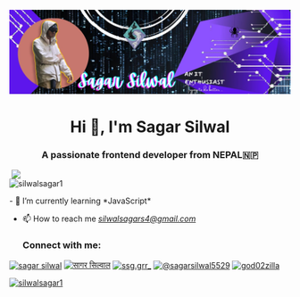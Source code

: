 ![logo](https://github.com/silwalsagar1/silwalsagar1/blob/main/banner.jpg)
<h1 align="center">Hi 👋, I'm Sagar Silwal</h1>
<h3 align="center">A passionate frontend developer from NEPAL🇳🇵</h3>

<img  align="right" width="500px" src="https://mir-s3-cdn-cf.behance.net/project_modules/hd/06f21a161921919.63cd7887d0a70.gif">

<p align="left"> <img src="https://komarev.com/ghpvc/?username=silwalsagar1&label=Profile%20views&color=0e75b6&style=flat" alt="silwalsagar1" /> </p> 
- 🌱 I’m currently learning *JavaScript*

- 📫 How to reach me *silwalsagars4@gmail.com*
  <h3 align="left">Connect with me:</h3>
<p align="left">
<a href="https://linkedin.com/in/sagar-silwal-311450216" target="blank"><img align="center" src="https://raw.githubusercontent.com/rahuldkjain/github-profile-readme-generator/master/src/images/icons/Social/linked-in-alt.svg" alt="sagar silwal" height="30" width="40" /></a>
<a href="https://fb.com/Silwal.sagar.4" target="blank"><img align="center" src="https://raw.githubusercontent.com/rahuldkjain/github-profile-readme-generator/master/src/images/icons/Social/facebook.svg" alt="सागर सिल्वाल" height="30" width="40" /></a>
<a href="https://instagram.com/ssg.grr__" target="blank"><img align="center" src="https://raw.githubusercontent.com/rahuldkjain/github-profile-readme-generator/master/src/images/icons/Social/instagram.svg" alt="ssg.grr_" height="30" width="40" /></a>
<a href="https://www.youtube.com/@sagarsilwal5529" target="blank"><img align="center" src="https://raw.githubusercontent.com/rahuldkjain/github-profile-readme-generator/master/src/images/icons/Social/youtube.svg" alt="@sagarsilwal5529" height="30" width="40" /></a>
<a href="https://discordapp.com/users/754736537828327544" target="blank"><img align="center" src="https://raw.githubusercontent.com/rahuldkjain/github-profile-readme-generator/master/src/images/icons/Social/discord.svg" alt="god02zilla" height="30" width="40" /></a>
</p>


<p align="left"> <a href="https://github.com/ryo-ma/github-profile-trophy"><img src="https://github-profile-trophy.vercel.app/?username=silwalsagar1" alt="silwalsagar1" /></a> </p>

<p align="left"> <a href="https://twitter.com/" target="blank"><img src="https://img.shields.io/twitter/follow/?logo=twitter&style=for-the-badge" alt="" /></a> </p>



